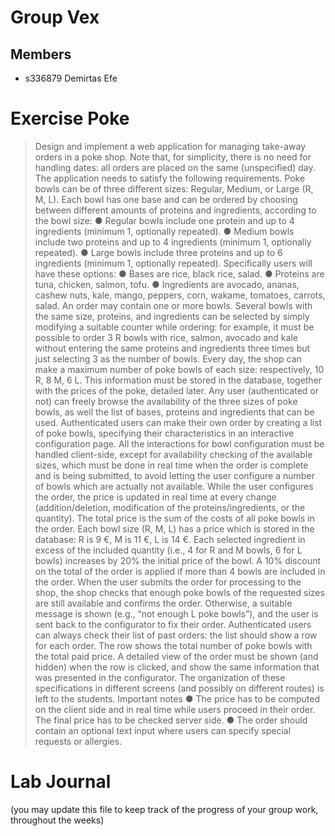 # Group Vex

## Members

- s336879 Demirtas Efe

# Exercise Poke

> Design and implement a web application for managing take-away orders in a poke shop. Note that, for
> simplicity, there is no need for handling dates: all orders are placed on the same (unspecified) day.
> The application needs to satisfy the following requirements.
> Poke bowls can be of three different sizes: Regular, Medium, or Large (R, M, L). Each bowl has one base
> and can be ordered by choosing between different amounts of proteins and ingredients, according to
> the bowl size:
> ● Regular bowls include one protein and up to 4 ingredients (minimum 1, optionally repeated).
> ● Medium bowls include two proteins and up to 4 ingredients (minimum 1, optionally repeated).
> ● Large bowls include three proteins and up to 6 ingredients (minimum 1, optionally repeated).
> Specifically users will have these options:
> ● Bases are rice, black rice, salad.
> ● Proteins are tuna, chicken, salmon, tofu.
> ● Ingredients are avocado, ananas, cashew nuts, kale, mango, peppers, corn, wakame, tomatoes,
> carrots, salad.
> An order may contain one or more bowls. Several bowls with the same size, proteins, and ingredients
> can be selected by simply modifying a suitable counter while ordering: for example, it must be possible
> to order 3 R bowls with rice, salmon, avocado and kale without entering the same proteins and
> ingredients three times but just selecting 3 as the number of bowls.
> Every day, the shop can make a maximum number of poke bowls of each size: respectively, 10 R, 8 M, 6
> L. This information must be stored in the database, together with the prices of the poke, detailed later.
> Any user (authenticated or not) can freely browse the availability of the three sizes of poke bowls, as
> well the list of bases, proteins and ingredients that can be used.
> Authenticated users can make their own order by creating a list of poke bowls, specifying their
> characteristics in an interactive configuration page. All the interactions for bowl configuration must be
> handled client-side, except for availability checking of the available sizes, which must be done in real
> time when the order is complete and is being submitted, to avoid letting the user configure a number of
> bowls which are actually not available.
> While the user configures the order, the price is updated in real time at every change (addition/deletion,
> modification of the proteins/ingredients, or the quantity).
> The total price is the sum of the costs of all poke bowls in the order. Each bowl size (R, M, L) has a price
> which is stored in the database: R is 9 €, M is 11 €, L is 14 €.
> Each selected ingredient in excess of the included quantity (i.e., 4 for R and M bowls, 6 for L bowls)
> increases by 20% the initial price of the bowl. A 10% discount on the total of the order is applied if more
> than 4 bowls are included in the order.
> When the user submits the order for processing to the shop, the shop checks that enough poke bowls of
> the requested sizes are still available and confirms the order. Otherwise, a suitable message is shown
> (e.g., “not enough L poke bowls”), and the user is sent back to the configurator to fix their order.
> Authenticated users can always check their list of past orders: the list should show a row for each order.
> The row shows the total number of poke bowls with the total paid price. A detailed view of the order
> must be shown (and hidden) when the row is clicked, and show the same information that was
> presented in the configurator.
> The organization of these specifications in different screens (and possibly on different routes) is left to
> the students.
> Important notes
> ● The price has to be computed on the client side and in real time while users proceed in their
> order. The final price has to be checked server side.
> ● The order should contain an optional text input where users can specify special requests or
> allergies.

# Lab Journal

(you may update this file to keep track of the progress of your group work, throughout the weeks)
